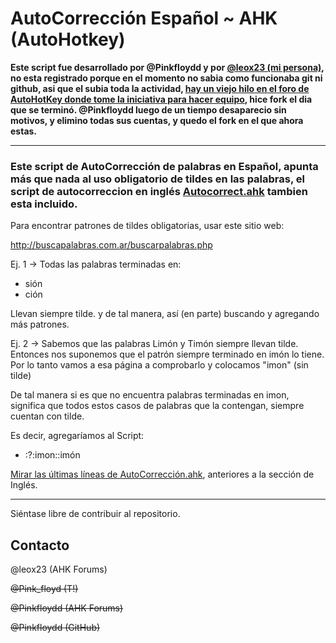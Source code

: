 AutoCorrección Español ~ AHK (AutoHotkey)
=============

**Este script fue desarrollado por @Pinkfloydd y por [@leox23 (mi persona)](https://github.com/leox23), no esta registrado porque en el momento no sabia como funcionaba git ni github, asi que el subia toda la actividad, [hay un viejo hilo en el foro de AutoHotKey donde tome la iniciativa para hacer equipo](https://www.autohotkey.com/boards/viewtopic.php?t=26048), hice fork el dia que se terminó. @Pinkfloydd luego de un tiempo desaparecio sin motivos, y elimino todas sus cuentas, y quedo el fork en el que ahora estas.**

<hr>

### Este script de AutoCorrección de palabras en Español, apunta más que nada al uso obligatorio de tildes en las palabras, el script de autocorreccion en inglés [Autocorrect.ahk](https://www.autohotkey.com/download/AutoCorrect.ahk) tambien esta incluido.

Para encontrar patrones de tildes obligatorias, usar este sitio web:

http://buscapalabras.com.ar/buscarpalabras.php

Ej. 1 -> Todas las palabras terminadas en:
- sión
- ción

Llevan siempre tilde. y de tal manera, así (en parte) buscando y agregando más patrones.

Ej. 2 -> Sabemos que las palabras Limón y Timón siempre llevan tilde. Entonces nos suponemos que el patrón siempre terminado en imón lo tiene. Por lo tanto vamos a esa página a comprobarlo y colocamos "imon" (sin tilde)

De tal manera si es que no encuentra palabras terminadas en imon, significa que todos estos casos de palabras que la contengan, siempre cuentan con tilde.

Es decir, agregaríamos al Script:

- :?:imon::imón

[Mirar las últimas líneas de AutoCorrección.ahk](https://github.com/leox23/Palabras-en-Espanol-AHK/blob/332aad574add72109c02de5b484c873033f99b92/AutoCorrecci%C3%B3n#L4974), anteriores a la sección de Inglés.

--------------------------------------------------

Siéntase libre de contribuir al repositorio.

Contacto
-------
@leox23 (AHK Forums)

~~@Pink_floyd (T!)~~

~~@Pinkfloydd (AHK Forums)~~

~~@Pinkfloydd (GitHub)~~
